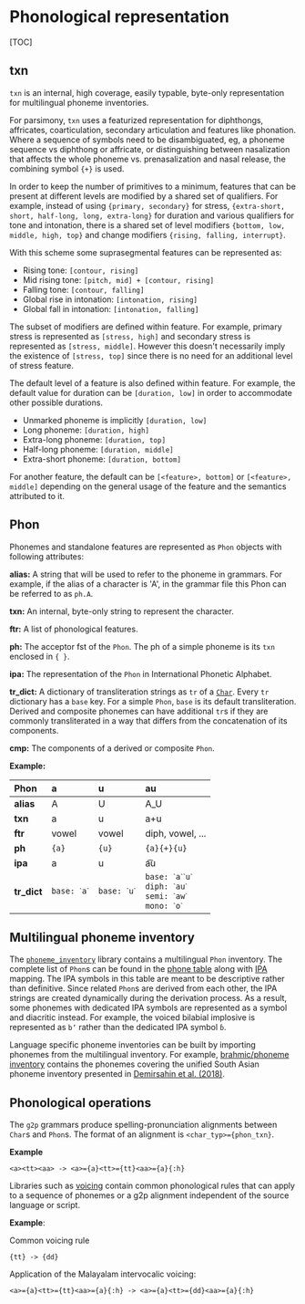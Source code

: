 # Phonological representation

[TOC]

## txn

`txn` is an internal, high coverage, easily typable, byte-only representation for multilingual phoneme inventories.

For parsimony, `txn` uses a featurized representation for diphthongs, affricates, coarticulation, secondary articulation and features like phonation. Where a sequence of symbols need to be disambiguated, eg, a phoneme sequence vs diphthong or affricate, or distinguishing between nasalization that affects the whole phoneme vs. prenasalization and nasal release, the combining symbol `{+}` is used.

In order to keep the number of primitives to a minimum, features that can be present at different levels are modified by a shared set of qualifiers. For example, instead of using `{primary, secondary}` for stress, `{extra-short, short, half-long, long, extra-long}` for duration and various qualifiers for tone and intonation, there is a shared set of level modifiers `{bottom, low, middle, high, top}` and change modifiers `{rising, falling, interrupt}`.

With this scheme some suprasegmental features can be represented as:

* Rising tone: `[contour, rising]`
* Mid rising tone: `[pitch, mid] + [contour, rising]`
* Falling tone: `[contour, falling]`
* Global rise in intonation: `[intonation, rising]`
* Global fall in intonation: `[intonation, falling]`

The subset of modifiers are defined within feature. For example, primary stress is represented as `[stress, high]` and secondary stress is represented as `[stress, middle]`. However this doesn't necessarily imply the existence of `[stress, top]` since there is no need for an additional level of stress feature.

The default level of a feature is also defined within feature. For example, the default value for duration can be `[duration, low]` in order to accommodate other possible durations.

* Unmarked phoneme is implicitly `[duration, low]`
* Long phoneme: `[duration, high]`
* Extra-long phoneme: `[duration, top]`
* Half-long phoneme: `[duration, middle]`
* Extra-short phoneme: `[duration, bottom]`

For another feature, the default can be `[<feature>, bottom]` or `[<feature>, middle]` depending on the general usage of the feature and the semantics attributed to it.

## Phon

Phonemes and standalone features are represented as `Phon` objects with
following attributes:

**alias:** A string that will be used to refer to the phoneme in grammars. For example, if the alias of a character is 'A', in the grammar file this Phon can be referred to as `ph.A`.

**txn:** An internal, byte-only string to represent the character.

**ftr:** A list of phonological features.

**ph:** The acceptor fst of the `Phon`. The ph of a simple phoneme is its `txn` enclosed in `{ }`.

**ipa:** The representation of the `Phon` in International Phonetic Alphabet.

**tr_dict:** A dictionary of transliteration strings as `tr` of a [`Char`](https://github.com/google-research/nisaba/tree/main/nisaba/scripts/natural_translit/script/README.md). Every `tr` dictionary has a `base` key. For a simple `Phon`, `base` is its default transliteration. Derived and composite phonemes can have additional `tr`s if they are commonly transliterated in a way that differs from the concatenation of its components.

**cmp:** The components of a derived or composite `Phon`.

**Example:**

Phon        | a            | u            | au
:---        | :---         | :---         | :---
**alias**   | A            | U            | A_U
**txn**     | a            | u            | a+u
**ftr**     | vowel        | vowel        | diph, vowel, ...
**ph**      | `{a}`        | `{u}`        | `{a}{+}{u}`
**ipa**     | a            | u            | a͡u
**tr_dict** | `base: ˋaˋ`  | `base: ˋuˋ`  | `base: ˋaˋˋuˋ`</br>`diph: ˋauˋ`</br>`semi: ˋawˋ`</br>`mono: ˋoˋ`

## Multilingual phoneme inventory

The [`phoneme_inventory`](https://github.com/google-research/nisaba/tree/main/nisaba/scripts/natural_translit/phonology/phoneme_inventory.py) library contains a multilingual `Phon` inventory. The complete list of `Phon`s can be found in the [phone table](https://github.com/google-research/nisaba/tree/main/nisaba/scripts/natural_translit/phonology/docs/phon_table.md) along with [IPA](https://www.internationalphoneticassociation.org/content/ipa-chart) mapping. The IPA symbols in this table are meant to be descriptive rather than definitive. Since related `Phon`s are derived from each other, the IPA strings are created dynamically during the derivation process. As a result, some phonemes with dedicated IPA symbols are represented as a symbol and diacritic instead. For example, the voiced bilabial implosive is represented as `bʼ` rather than the dedicated IPA symbol `ɓ`.

Language specific phoneme inventories can be built by importing phonemes from the multilingual inventory. For example, [brahmic/phoneme inventory](https://github.com/google-research/nisaba/tree/main/nisaba/scripts/natural_translit/brahmic/phoneme_inventory.py) contains the phonemes covering the unified South Asian phoneme inventory presented in [Demirsahin et al. (2018)](https://research.google/pubs/pub47341/).

## Phonological operations

The `g2p` grammars produce spelling-pronunciation alignments between `Char`s and `Phon`s. The format of an alignment is `<char_typ>={phon_txn}`.

**Example**

```
<a><tt><aa> -> <a>={a}<tt>={tt}<aa>={a}{:h}
```

Libraries such as [voicing](https://github.com/google-research/nisaba/tree/main/nisaba/scripts/natural_translit/phonology/operations/voicing.py) contain common phonological rules that can apply to a sequence of phonemes or a g2p alignment independent of the source language or script.

**Example**:

Common voicing rule

```
{tt} -> {dd}
```

Application of the Malayalam intervocalic voicing:

```
<a>={a}<tt>={tt}<aa>={a}{:h} -> <a>={a}<tt>={dd}<aa>={a}{:h}
```
